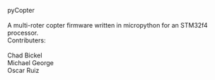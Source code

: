 pyCopter <br>
<br>
A multi-roter copter firmware written in micropython for an STM32f4 
processor.
<br>
Contributers: <br>
<br>
Chad Bickel <br>
Michael George <br>
Oscar Ruiz <br>

